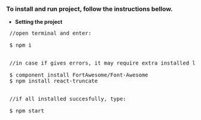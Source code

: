 ### To install and run project, follow the instructions bellow.

- __Setting the project__
<pre>
 //open terminal and enter:
 
 $ npm i 
 
 
 //in case if gives errors, it may require extra installed libraries:
 
 $ component install FortAwesome/Font-Awesome
 $ npm install react-truncate
 
 
 //if all installed succesfully, type:
 
 $ npm start

</pre>
